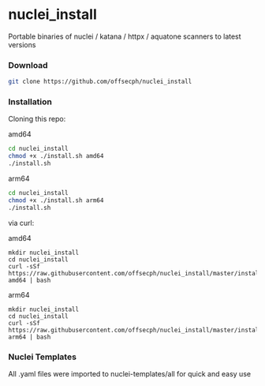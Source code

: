 # nuclei_install
Portable binaries of nuclei / katana / httpx / aquatone scanners to latest versions

### Download
```bash
git clone https://github.com/offsecph/nuclei_install
```

### Installation

Cloning this repo:

amd64
```bash
cd nuclei_install
chmod +x ./install.sh amd64
./install.sh
```

arm64
```bash
cd nuclei_install
chmod +x ./install.sh arm64
./install.sh
```

via curl:

amd64
```
mkdir nuclei_install
cd nuclei_install
curl -sSf https://raw.githubusercontent.com/offsecph/nuclei_install/master/install.sh amd64 | bash
```

arm64
```
mkdir nuclei_install
cd nuclei_install
curl -sSf https://raw.githubusercontent.com/offsecph/nuclei_install/master/install.sh arm64 | bash
```

### Nuclei Templates
All .yaml files were imported to nuclei-templates/all for quick and easy use
